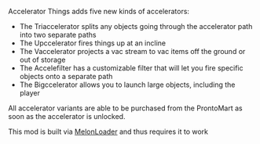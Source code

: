 Accelerator Things adds five new kinds of accelerators:

- The Triaccelerator splits any objects going through the accelerator path into two separate paths
- The Upccelerator fires things up at an incline
- The Vaccelerator projects a vac stream to vac items off the ground or out of storage
- The Accelefilter has a customizable filter that will let you fire specific objects onto a separate path
- The Bigccelerator allows you to launch large objects, including the player

All accelerator variants are able to be purchased from the ProntoMart as soon as the accelerator is unlocked.

This mod is built via [MelonLoader](https://github.com/LavaGang/MelonLoader/) and thus requires it to work

